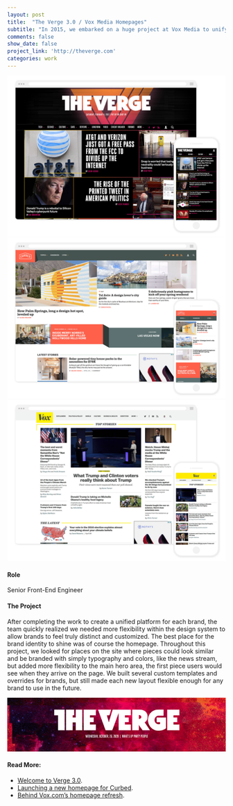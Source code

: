 ```yaml
---
layout: post
title:  "The Verge 3.0 / Vox Media Homepages"
subtitle: "In 2015, we embarked on a huge project at Vox Media to unify all of our brand's websites (8 brands, 350+ sites) under the same design system and underlying platform. In 2016, under a tight deadline, we moved one of our largest brands, The Verge, complete with an overhaul of our platform's Homepage Product and The Verge's identity. We then used this work to influence our other properties homepages."
comments: false
show_date: false
project_link: 'http://theverge.com'
categories: work
---
```


![The Verge's brand new homepage](/assets/images/work/vergehp.jpg)
![Curbed's homepage](/assets/images/work/curbednewhp.jpg)
![Vox's homepage](/assets/images/work/voxhp.jpg)

#### Role
Senior Front-End Engineer

#### The Project
After completing the work to create a unified platform for each brand, the team quickly realized we needed more flexibility within the design system to allow brands to feel truly distinct and customized. The best place for the brand identity to shine was of course the homepage. Throughout this project, we looked for places on the site where pieces could look similar and be branded with simply typography and colors, like the news stream, but added more flexibility to the main hero area, the first piece users would see when they arrive on the page. We built several custom templates and overrides for brands, but still made each new layout flexible enough for any brand to use in the future.

![Homepage showing variation in masthead headers](/assets/images/work/verge_mastheads.gif)

#### Read More:
- [Welcome to Verge 3.0](http://www.theverge.com/2016/11/1/13484656/verge-5th-anniversary-relaunch-2016).
- [Launching a new homepage for Curbed](https://product.voxmedia.com/2017/3/2/14779570/launching-a-new-homepage-for-curbed).
- [Behind Vox.com’s homepage refresh](https://product.voxmedia.com/2017/4/6/15182844/behind-vox-homepage-refresh).
